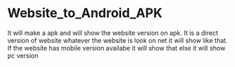 # Website_to_Android_APK
 It will make a apk and will show the website version on apk. It is a direct version of website whatever the website is look on net it will show like that. If the website has mobile version availabe it will show that else it will show pc version

